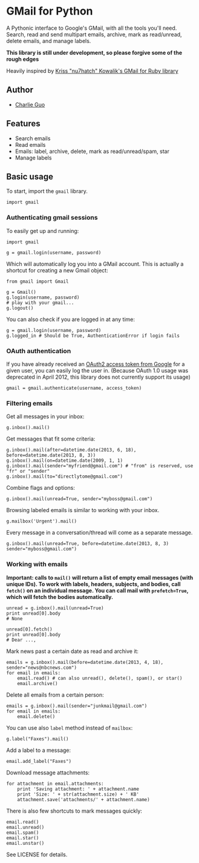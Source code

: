 # GMail for Python

A Pythonic interface to Google's GMail, with all the tools you'll need. Search, 
read and send multipart emails, archive, mark as read/unread, delete emails, 
and manage labels.

__This library is still under development, so please forgive some of the rough edges__

Heavily inspired by [Kriss "nu7hatch" Kowalik's GMail for Ruby library](https://github.com/nu7hatch/gmail)

## Author

* [Charlie Guo](https://github.com/charlierguo)

## Features

* Search emails
* Read emails 
* Emails: label, archive, delete, mark as read/unread/spam, star
* Manage labels

## Basic usage

To start, import the `gmail` library.

    import gmail
    
### Authenticating gmail sessions

To easily get up and running:

    import gmail 

    g = gmail.login(username, password)

Which will automatically log you into a GMail account. 
This is actually a shortcut for creating a new Gmail object:
    
    from gmail import Gmail

    g = Gmail()
    g.login(username, password)
    # play with your gmail...
    g.logout()

You can also check if you are logged in at any time:

    g = gmail.login(username, password)
    g.logged_in # Should be True, AuthenticationError if login fails

### OAuth authentication 

If you have already received an [OAuth2 access token from Google](https://developers.google.com/accounts/docs/OAuth2) for a given user, you can easily log the user in. (Because OAuth 1.0 usage was deprecated in April 2012, this library does not currently support its usage)

    gmail = gmail.authenticate(username, access_token)

### Filtering emails
    
Get all messages in your inbox:

    g.inbox().mail()

Get messages that fit some criteria:

    g.inbox().mail(after=datetime.date(2013, 6, 18), before=datetime.date(2013, 8, 3))
    g.inbox().mail(on=datetime.date(2009, 1, 1)
    g.inbox().mail(sender="myfriend@gmail.com") # "from" is reserved, use "fr" or "sender"
    g.inbox().mail(to="directlytome@gmail.com")

Combine flags and options:

    g.inbox().mail(unread=True, sender="myboss@gmail.com")
    
Browsing labeled emails is similar to working with your inbox.

    g.mailbox('Urgent').mail()
    
Every message in a conversation/thread will come as a separate message.

    g.inbox().mail(unread=True, before=datetime.date(2013, 8, 3) sender="myboss@gmail.com")
    
### Working with emails

__Important: calls to `mail()` will return a list of empty email messages (with unique IDs). To work with labels, headers, subjects, and bodies, call `fetch()` on an individual message. You can call mail with `prefetch=True`, which will fetch the bodies automatically.__

    unread = g.inbox().mail(unread=True)
    print unread[0].body
    # None

    unread[0].fetch()
    print unread[0].body
    # Dear ...,

Mark news past a certain date as read and archive it:

    emails = g.inbox().mail(before=datetime.date(2013, 4, 18), sender="news@nbcnews.com")
    for email in emails:
        email.read() # can also unread(), delete(), spam(), or star()
        email.archive()

Delete all emails from a certain person:

    emails = g.inbox().mail(sender="junkmail@gmail.com")
    for email in emails:
        email.delete()
     
You can use also `label` method instead of `mailbox`: 

    g.label("Faxes").mail()

Add a label to a message:

    email.add_label("Faxes")

Download message attachments:

    for attachment in email.attachments:
        print 'Saving attachment: ' + attachment.name
        print 'Size: ' + str(attachment.size) + ' KB'
        attachment.save('attachments/' + attachment.name)
    
There is also few shortcuts to mark messages quickly:

    email.read()
    email.unread()
    email.spam()
    email.star()
    email.unstar()


See LICENSE for details.

